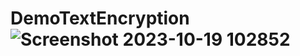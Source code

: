 # DemoTextEncryption![Screenshot 2023-10-19 102852](https://github.com/Netcode-Hub/DemoTextEncryption/assets/110794348/50c98be7-e619-43f3-bb34-89783d3595e3)
